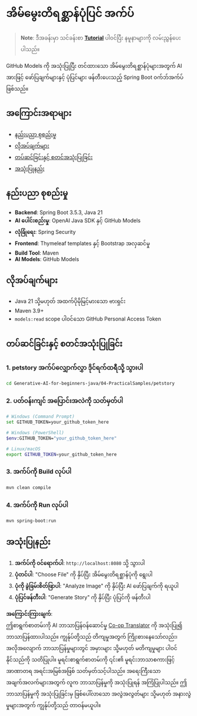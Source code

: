 <!--
CO_OP_TRANSLATOR_METADATA:
{
  "original_hash": "c1ac1fbe111c9882e869f1453b915a17",
  "translation_date": "2025-07-25T10:17:56+00:00",
  "source_file": "04-PracticalSamples/petstory/README.md",
  "language_code": "my"
}
-->
# အိမ်မွေးတိရစ္ဆာန်ပုံပြင် အက်ပ်

>**Note**: ဒီအခန်းမှာ သင်ခန်းစာ [**Tutorial**](./TUTORIAL.md) ပါဝင်ပြီး နမူနာများကို လမ်းညွှန်ပေးပါသည်။

GitHub Models ကို အသုံးပြုပြီး တင်ထားသော အိမ်မွေးတိရစ္ဆာန်ပုံများအတွက် AI အားဖြင့် ဖော်ပြချက်များနှင့် ပုံပြင်များ ဖန်တီးပေးသည့် Spring Boot ဝက်ဘ်အက်ပ်ဖြစ်သည်။

## အကြောင်းအရာများ

- [နည်းပညာ စုစည်းမှု](../../../../04-PracticalSamples/petstory)
- [လိုအပ်ချက်များ](../../../../04-PracticalSamples/petstory)
- [တပ်ဆင်ခြင်းနှင့် စတင်အသုံးပြုခြင်း](../../../../04-PracticalSamples/petstory)
- [အသုံးပြုနည်း](../../../../04-PracticalSamples/petstory)

## နည်းပညာ စုစည်းမှု

- **Backend**: Spring Boot 3.5.3, Java 21  
- **AI ပေါင်းစည်းမှု**: OpenAI Java SDK နှင့် GitHub Models  
- **လုံခြုံရေး**: Spring Security  
- **Frontend**: Thymeleaf templates နှင့် Bootstrap အလှဆင်မှု  
- **Build Tool**: Maven  
- **AI Models**: GitHub Models  

## လိုအပ်ချက်များ

- Java 21 သို့မဟုတ် အထက်ပိုမိုမြင့်မားသော ဗားရှင်း  
- Maven 3.9+  
- `models:read` scope ပါဝင်သော GitHub Personal Access Token  

## တပ်ဆင်ခြင်းနှင့် စတင်အသုံးပြုခြင်း

### 1. petstory အက်ပ်လျှောက်လွှာ ဒိုင်ရက်ထရီသို့ သွားပါ  
```bash
cd Generative-AI-for-beginners-java/04-PracticalSamples/petstory
```

### 2. ပတ်ဝန်းကျင် အပြောင်းအလဲကို သတ်မှတ်ပါ  
   ```bash
   # Windows (Command Prompt)
   set GITHUB_TOKEN=your_github_token_here
   
   # Windows (PowerShell)
   $env:GITHUB_TOKEN="your_github_token_here"
   
   # Linux/macOS
   export GITHUB_TOKEN=your_github_token_here
   ```

### 3. အက်ပ်ကို Build လုပ်ပါ  
```bash
mvn clean compile
```

### 4. အက်ပ်ကို Run လုပ်ပါ  
```bash
mvn spring-boot:run
```

## အသုံးပြုနည်း

1. **အက်ပ်ကို ဝင်ရောက်ပါ**: `http://localhost:8080` သို့ သွားပါ  
2. **ပုံတင်ပါ**: "Choose File" ကို နှိပ်ပြီး အိမ်မွေးတိရစ္ဆာန်ပုံကို ရွေးပါ  
3. **ပုံကို ခွဲခြမ်းစိတ်ဖြာပါ**: "Analyze Image" ကို နှိပ်ပြီး AI ဖော်ပြချက်ကို ရယူပါ  
4. **ပုံပြင်ဖန်တီးပါ**: "Generate Story" ကို နှိပ်ပြီး ပုံပြင်ကို ဖန်တီးပါ  

**အကြောင်းကြားချက်**:  
ဤစာရွက်စာတမ်းကို AI ဘာသာပြန်ဝန်ဆောင်မှု [Co-op Translator](https://github.com/Azure/co-op-translator) ကို အသုံးပြု၍ ဘာသာပြန်ထားပါသည်။ ကျွန်ုပ်တို့သည် တိကျမှုအတွက် ကြိုးစားနေသော်လည်း၊ အလိုအလျောက် ဘာသာပြန်မှုများတွင် အမှားများ သို့မဟုတ် မတိကျမှုများ ပါဝင်နိုင်သည်ကို သတိပြုပါ။ မူရင်းစာရွက်စာတမ်းကို ၎င်း၏ မူရင်းဘာသာစကားဖြင့် အာဏာတရ အရင်းအမြစ်အဖြစ် သတ်မှတ်သင့်ပါသည်။ အရေးကြီးသော အချက်အလက်များအတွက် လူက ဘာသာပြန်မှုကို အသုံးပြုရန် အကြံပြုပါသည်။ ဤဘာသာပြန်မှုကို အသုံးပြုခြင်းမှ ဖြစ်ပေါ်လာသော အလွဲအလွတ်များ သို့မဟုတ် အနားလွဲမှုများအတွက် ကျွန်ုပ်တို့သည် တာဝန်မယူပါ။